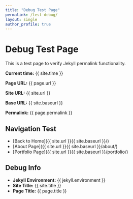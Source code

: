 ```yaml
---
title: "Debug Test Page"
permalink: /test-debug/
layout: single
author_profile: true
---
```


# Debug Test Page

This is a test page to verify Jekyll permalink functionality.

**Current time:** {{ site.time }}

**Page URL:** {{ page.url }}

**Site URL:** {{ site.url }}

**Base URL:** {{ site.baseurl }}

**Permalink:** {{ page.permalink }}

## Navigation Test

- [Back to Home]({{ site.url }}{{ site.baseurl }}/)
- [About Page]({{ site.url }}{{ site.baseurl }}/about/)
- [Portfolio Page]({{ site.url }}{{ site.baseurl }}/portfolio/)

## Debug Info

- **Jekyll Environment:** {{ jekyll.environment }}
- **Site Title:** {{ site.title }}
- **Page Title:** {{ page.title }}
